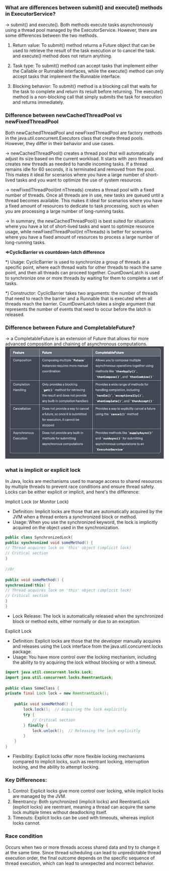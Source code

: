 ### What are differences between submit() and execute() methods in ExecutorService?
-> submit() and execute().
Both methods execute tasks asynchronously using a thread pool managed by the ExecutorService. 
However, there are some differences between the two methods.

1) Return value: To submit() method returns a Future object that can be used to retrieve the result of the task 
execution or to cancel the task. and execute() method does not return anything.

2) Task type: To submit() method can accept tasks that implement either the Callable or Runnable interfaces, 
while the execute() method can only accept tasks that implement the Runnable interface.

3) Blocking behavior: To submit() method is a blocking call that waits for the task to complete and return its result
before returning. The execute() method is a non-blocking call that simply submits the task for execution and returns immediately.

### Difference between  newCachedThreadPool vs newFixedThreadPool
Both newCachedThreadPool and newFixedThreadPool are factory methods in the java.util.concurrent.Executors class 
that create thread pools. However, they differ in their behavior and use cases.

-> newCachedThreadPool() creates a thread pool that will automatically adjust its size based on the current workload.
It starts with zero threads and creates new threads as needed to handle incoming tasks.
If a thread remains idle for 60 seconds, it is terminated and removed from the pool.
This makes it ideal for scenarios where you have a large number of short-lived tasks and you want to optimize
the use of system resources.

-> newFixedThreadPool(int nThreads) creates a thread pool with a fixed number of threads.
Once all threads are in use, new tasks are queued until a thread becomes available.
This makes it ideal for scenarios where you have a fixed amount of resources to dedicate to task processing, 
such as when you are processing a large number of long-running tasks.

-> In summary, the newCachedThreadPool() is best suited for situations where you have a lot of short-lived tasks and 
want to optimize resource usage, while newFixedThreadPool(int nThreads) is better for scenarios
where you have a fixed amount of resources to process a large number of long-running tasks.

**=>CyclicBarrier vs countdown-latch difference**

*) Usage: CyclicBarrier is used to synchronize a group of threads at a specific point, where each thread waits for other
threads to reach the same point, and then all threads can proceed together. 
CountDownLatch is used to synchronize one or more threads by waiting for them to complete a set of tasks.

*) Constructor: CyclicBarrier takes two arguments: the number of threads that need to reach the barrier and a Runnable that is
    executed when all threads reach the barrier.
    CountDownLatch takes a single argument that represents the number of events that need to occur before the latch is released.

### Difference between Future and CompletableFuture?
 -> a CompletableFuture is an extension of Future that allows for more advanced composition and chaining of asynchronous computations.
 ![img.png](images/img12.png)
 
### what is implicit or explicit lock
In Java, locks are mechanisms used to manage access to shared resources by multiple threads to prevent race conditions and ensure thread safety. Locks can be either explicit or implicit, and here's the difference:

Implicit Lock (or Monitor Lock)

* Definition: Implicit locks are those that are automatically acquired by the JVM when a thread enters a synchronized block or method.
* Usage: When you use the synchronized keyword, the lock is implicitly acquired on the object used in the synchronization.
```java
public class SynchronizedLock{
public synchronized void someMethod() {
// Thread acquires lock on 'this' object (implicit lock)
// Critical section
}

//Or

public void someMethod() {
synchronized(this) {
// Thread acquires lock on 'this' object (implicit lock)
// Critical section
}
}
```
* Lock Release: The lock is automatically released when the synchronized block or method exits, either normally or due to an exception.

Explicit Lock
* Definition: Explicit locks are those that the developer manually acquires and releases using the Lock interface from the java.util.concurrent.locks package.
* Usage: You have more control over the locking mechanism, including the ability to try acquiring the lock without blocking or with a timeout.

```java
import java.util.concurrent.locks.Lock;
import java.util.concurrent.locks.ReentrantLock;

public class SomeClass {
private final Lock lock = new ReentrantLock();

    public void someMethod() {
        lock.lock();  // Acquiring the lock explicitly
        try {
            // Critical section
        } finally {
            lock.unlock();  // Releasing the lock explicitly
        }
    }
}
```

* Flexibility: Explicit locks offer more flexible locking mechanisms compared to implicit locks, such as reentrant locking, 
  interruption locking, and the ability to attempt locking.

### Key Differences:
1. Control: Explicit locks give more control over locking, while implicit locks are managed by the JVM.
2. Reentrancy: Both synchronized (implicit locks) and ReentrantLock (explicit locks) are reentrant, meaning a thread can acquire the same lock multiple times without deadlocking itself.
3. Timeouts: Explicit locks can be used with timeouts, whereas implicit locks cannot.

### Race condition 
 Occurs when two or more threads access shared data and try to change it at the same time. Since thread scheduling can lead to unpredictable thread execution order, 
 the final outcome depends on the specific sequence of thread execution, which can lead to unexpected and incorrect behavior.